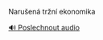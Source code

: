 
Narušená tržní ekonomika

[🔊 Poslechnout audio](/data/7-paragraphs/audio/chapter_144/para_002-Naruen-trn-ekonomika.mp3)
